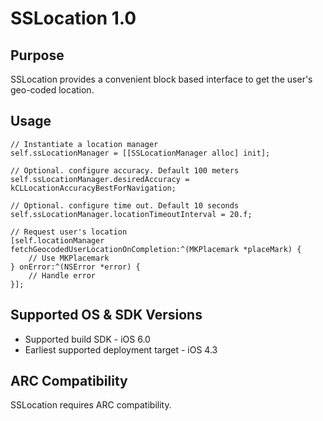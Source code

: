 # SSLocation 1.0
Purpose
-------
SSLocation provides a convenient block based interface to get the user's geo-coded location.

Usage
-----
	// Instantiate a location manager
	self.ssLocationManager = [[SSLocationManager alloc] init];

	// Optional. configure accuracy. Default 100 meters
	self.ssLocationManager.desiredAccuracy = kCLLocationAccuracyBestForNavigation;

	// Optional. configure time out. Default 10 seconds
	self.ssLocationManager.locationTimeoutInterval = 20.f;
	
	// Request user's location
	[self.locationManager fetchGeocodedUserLocationOnCompletion:^(MKPlacemark *placeMark) {
		// Use MKPlacemark
	} onError:^(NSError *error) {
		// Handle error
	}];
	
Supported OS & SDK Versions
-----------------------------
* Supported build SDK - iOS 6.0
* Earliest supported deployment target - iOS 4.3

ARC Compatibility
------------------
SSLocation requires ARC compatibility.

